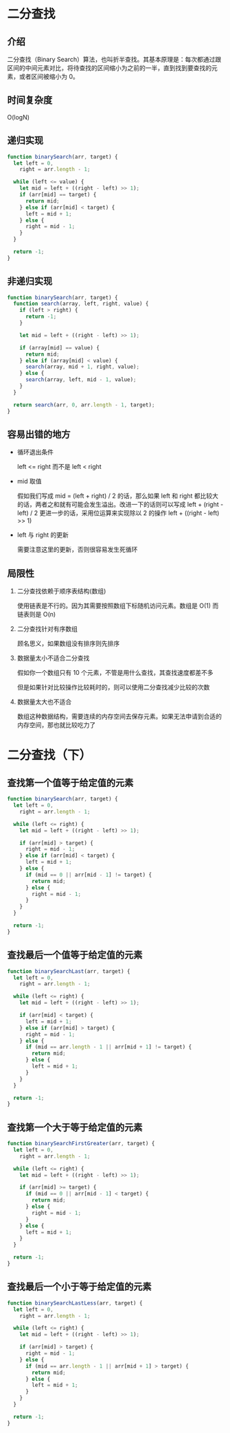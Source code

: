 # 二分查找

## 介绍

二分查找（Binary Search）算法，也叫折半查找。其基本原理是：每次都通过跟区间的中间元素对比，将待查找的区间缩小为之前的一半，直到找到要查找的元素，或者区间被缩小为 0。

## 时间复杂度

O(logN)

## 递归实现

```js
function binarySearch(arr, target) {
  let left = 0,
    right = arr.length - 1;

  while (left <= value) {
    let mid = left + ((right - left) >> 1);
    if (arr[mid] == target) {
      return mid;
    } else if (arr[mid] < target) {
      left = mid + 1;
    } else {
      right = mid - 1;
    }
  }

  return -1;
}
```

## 非递归实现

```js
function binarySearch(arr, target) {
  function search(array, left, right, value) {
    if (left > right) {
      return -1;
    }

    let mid = left + ((right - left) >> 1);

    if (array[mid] == value) {
      return mid;
    } else if (array[mid] < value) {
      search(array, mid + 1, right, value);
    } else {
      search(array, left, mid - 1, value);
    }
  }

  return search(arr, 0, arr.length - 1, target);
}
```

## 容易出错的地方

- 循环退出条件

  left <= right 而不是 left < right

- mid 取值

  假如我们写成 mid = (left + right) / 2 的话，那么如果 left 和 right 都比较大的话，两者之和就有可能会发生溢出。改进一下的话则可以写成 left + (right - left) / 2 更进一步的话，采用位运算来实现除以 2 的操作 left + ((right - left) >> 1)

- left 与 right 的更新

  需要注意这里的更新，否则很容易发生死循环

## 局限性

1. 二分查找依赖于顺序表结构(数组)

   使用链表是不行的。因为其需要按照数组下标随机访问元素。数组是 O(1) 而链表则是 O(n)

2. 二分查找针对有序数组

   顾名思义，如果数组没有排序则先排序

3. 数据量太小不适合二分查找

   假如你一个数组只有 10 个元素，不管是用什么查找，其查找速度都差不多

   但是如果针对比较操作比较耗时的，则可以使用二分查找减少比较的次数

4. 数据量太大也不适合

   数组这种数据结构，需要连续的内存空间去保存元素。如果无法申请到合适的内存空间，那也就比较吃力了

# 二分查找（下）

## 查找第一个值等于给定值的元素

```js
function binarySearch(arr, target) {
  let left = 0,
    right = arr.length - 1;

  while (left <= right) {
    let mid = left + ((right - left) >> 1);

    if (arr[mid] > target) {
      right = mid - 1;
    } else if (arr[mid] < target) {
      left = mid + 1;
    } else {
      if (mid == 0 || arr[mid - 1] != target) {
        return mid;
      } else {
        right = mid - 1;
      }
    }
  }

  return -1;
}
```

## 查找最后一个值等于给定值的元素

```js
function binarySearchLast(arr, target) {
  let left = 0,
    right = arr.length - 1;

  while (left <= right) {
    let mid = left + ((right - left) >> 1);

    if (arr[mid] < target) {
      left = mid + 1;
    } else if (arr[mid] > target) {
      right = mid - 1;
    } else {
      if (mid == arr.length - 1 || arr[mid + 1] != target) {
        return mid;
      } else {
        left = mid + 1;
      }
    }
  }

  return -1;
}
```

## 查找第一个大于等于给定值的元素

```js
function binarySearchFirstGreater(arr, target) {
  let left = 0,
    right = arr.length - 1;

  while (left <= right) {
    let mid = left + ((right - left) >> 1);

    if (arr[mid] >= target) {
      if (mid == 0 || arr[mid - 1] < target) {
        return mid;
      } else {
        right = mid - 1;
      }
    } else {
      left = mid + 1;
    }
  }

  return -1;
}
```

## 查找最后一个小于等于给定值的元素

```js
function binarySearchLastLess(arr, target) {
  let left = 0,
    right = arr.length - 1;

  while (left <= right) {
    let mid = left + ((right - left) >> 1);

    if (arr[mid] > target) {
      right = mid - 1;
    } else {
      if (mid == arr.length - 1 || arr[mid + 1] > target) {
        return mid;
      } else {
        left = mid + 1;
      }
    }
  }

  return -1;
}
```
